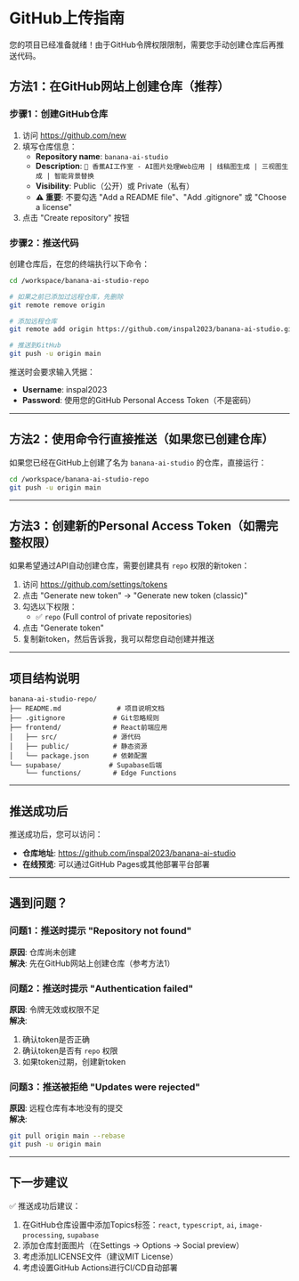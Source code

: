 # GitHub上传指南

您的项目已经准备就绪！由于GitHub令牌权限限制，需要您手动创建仓库后再推送代码。

## 方法1：在GitHub网站上创建仓库（推荐）

### 步骤1：创建GitHub仓库

1. 访问 https://github.com/new
2. 填写仓库信息：
   - **Repository name**: `banana-ai-studio`
   - **Description**: `🍌 香蕉AI工作室 - AI图片处理Web应用 | 线稿图生成 | 三视图生成 | 智能背景替换`
   - **Visibility**: Public（公开）或 Private（私有）
   - **⚠️ 重要**: 不要勾选 "Add a README file"、"Add .gitignore" 或 "Choose a license"
3. 点击 "Create repository" 按钮

### 步骤2：推送代码

创建仓库后，在您的终端执行以下命令：

```bash
cd /workspace/banana-ai-studio-repo

# 如果之前已添加过远程仓库，先删除
git remote remove origin

# 添加远程仓库
git remote add origin https://github.com/inspal2023/banana-ai-studio.git

# 推送到GitHub
git push -u origin main
```

推送时会要求输入凭据：
- **Username**: inspal2023
- **Password**: 使用您的GitHub Personal Access Token（不是密码）

---

## 方法2：使用命令行直接推送（如果您已创建仓库）

如果您已经在GitHub上创建了名为 `banana-ai-studio` 的仓库，直接运行：

```bash
cd /workspace/banana-ai-studio-repo
git push -u origin main
```

---

## 方法3：创建新的Personal Access Token（如需完整权限）

如果希望通过API自动创建仓库，需要创建具有 `repo` 权限的新token：

1. 访问 https://github.com/settings/tokens
2. 点击 "Generate new token" → "Generate new token (classic)"
3. 勾选以下权限：
   - ✅ `repo` (Full control of private repositories)
4. 点击 "Generate token"
5. 复制新token，然后告诉我，我可以帮您自动创建并推送

---

## 项目结构说明

```
banana-ai-studio-repo/
├── README.md              # 项目说明文档
├── .gitignore            # Git忽略规则
├── frontend/             # React前端应用
│   ├── src/              # 源代码
│   ├── public/           # 静态资源
│   └── package.json      # 依赖配置
└── supabase/            # Supabase后端
    └── functions/        # Edge Functions
```

---

## 推送成功后

推送成功后，您可以访问：
- **仓库地址**: https://github.com/inspal2023/banana-ai-studio
- **在线预览**: 可以通过GitHub Pages或其他部署平台部署

---

## 遇到问题？

### 问题1：推送时提示 "Repository not found"
**原因**: 仓库尚未创建  
**解决**: 先在GitHub网站上创建仓库（参考方法1）

### 问题2：推送时提示 "Authentication failed"
**原因**: 令牌无效或权限不足  
**解决**: 
1. 确认token是否正确
2. 确认token是否有 `repo` 权限
3. 如果token过期，创建新token

### 问题3：推送被拒绝 "Updates were rejected"
**原因**: 远程仓库有本地没有的提交  
**解决**:
```bash
git pull origin main --rebase
git push -u origin main
```

---

## 下一步建议

✅ 推送成功后建议：
1. 在GitHub仓库设置中添加Topics标签：`react`, `typescript`, `ai`, `image-processing`, `supabase`
2. 添加仓库封面图片（在Settings → Options → Social preview）
3. 考虑添加LICENSE文件（建议MIT License）
4. 考虑设置GitHub Actions进行CI/CD自动部署
